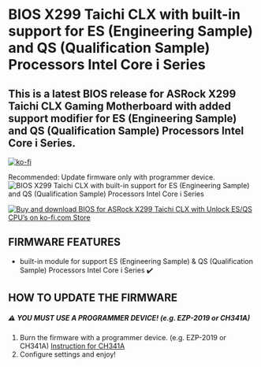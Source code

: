 
# BIOS X299 Taichi CLX with built-in support for ES (Engineering Sample) and QS (Qualification Sample) Processors Intel Core i Series

## This is a latest BIOS release for ASRock X299 Taichi CLX Gaming Motherboard with added support modifier for ES (Engineering Sample) and QS (Qualification Sample) Processors Intel Core i Series.
[![ko-fi](https://ko-fi.com/img/githubbutton_sm.svg)](https://ko-fi.com/I2I1D2IBH)

Recommended: Update firmware only with programmer device.
![BIOS X299 Taichi CLX with built-in support for ES (Engineering Sample) and QS (Qualification Sample) Processors Intel Core i Series](https://raw.githubusercontent.com/BIOS-iEngineer/PNG/main/X299.jpg)

<a href="https://ko-fi.com/s/6b5ee7c6af"><img src="https://raw.githubusercontent.com/BIOS-iEngineer/PNG/main/Download-Now-Button-PNG-Free-Download.png" alt="Buy and download BIOS for ASRock X299 Taichi CLX with Unlock ES/QS CPU’s on ko-fi.com Store" /></a>

## FIRMWARE FEATURES
* built-in module for support ES (Engineering Sample) & QS (Qualification Sample) Processors Intel Core i Series ✔️

## HOW TO UPDATE THE FIRMWARE
##### ⚠️ _YOU MUST USE A PROGRAMMER DEVICE!_ (e.g. EZP-2019 or CH341A)
1. Burn the firmware with a programmer device. (e.g. EZP-2019 or CH341A) [Instruction for CH341A](https://www.miyconst.com/Blog/View/2086/ch341a-minimal-usage-guide-how-to-read-and-write-a-motherboard-bios)
2. Configure settings and enjoy!
